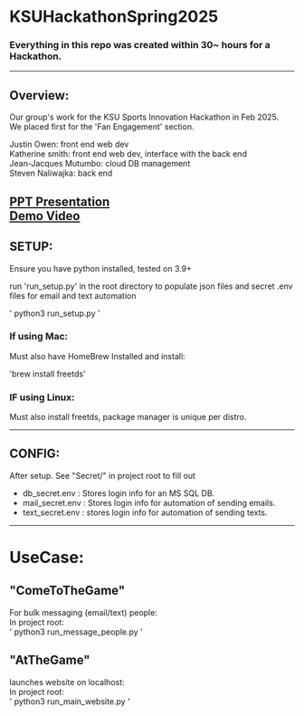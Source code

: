 # KSUHackathonSpring2025
### Everything in this repo was created within 30~ hours for a Hackathon.

-----------------------------------------------
## Overview:
Our group's work for the KSU Sports Innovation Hackathon in Feb 2025.  
We placed first for the 'Fan Engagement' section.

Justin Owen: front end web dev  
Katherine smith: front end web dev, interface with the back end  
Jean-Jacques Mutumbo: cloud DB management  
Steven Naliwajka: back end  

[PPT Presentation](https://github.com/StevenNaliwajka/KSUHackathonSpring2025/blob/main/KSU%20Hackathon%20February%202025%20Presentation.pdf)  
[Demo Video](https://youtu.be/4KzcPm3jDe8)
-----------------------------------------------
## SETUP:
Ensure you have python installed, tested on 3.9+

run 'run_setup.py' in the root directory to populate json files and secret .env files
for email and text automation

' python3 run_setup.py '

### If using Mac:
Must also have HomeBrew Installed and install:

'brew install freetds'
### IF using Linux:
Must also install freetds, package manager is unique per distro.

-----------------------------------------------

## CONFIG:
After setup. See "Secret/" in project root to fill out 
- db_secret.env : Stores login info for an MS SQL DB.
- mail_secret.env : Stores login info for automation of sending emails.
- text_secret.env : stores login info for automation of sending texts.

------------------------------------------------------------------------------

# UseCase:

## "ComeToTheGame"
For bulk messaging (email/text) people:  
In project root:  
' python3 run_message_people.py '

## "AtTheGame"
launches website on localhost:  
In project root:  
' python3 run_main_website.py '
